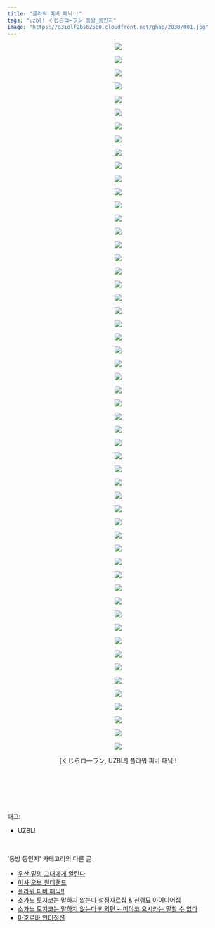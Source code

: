 ```yaml
---
title: "플라워 피버 패닉!!"
tags: "uzbl! くじらロ―ラン 동방_동인지"
image: "https://d3iolf2bs625b0.cloudfront.net/ghap/2030/001.jpg"
---
```

<div class="article">
<p style="text-align: center; clear: none; float: none;"><img src="{{ site.imgserver3 }}/ghap/2030/001.jpg"/></p>
<p style="text-align: center; clear: none; float: none;"><img src="{{ site.imgserver3 }}/ghap/2030/002.jpg"/></p>
<p style="text-align: center; clear: none; float: none;"><img src="{{ site.imgserver3 }}/ghap/2030/003.jpg"/></p>
<p style="text-align: center; clear: none; float: none;"><img src="{{ site.imgserver3 }}/ghap/2030/004.jpg"/></p>
<p style="text-align: center; clear: none; float: none;"><img src="{{ site.imgserver3 }}/ghap/2030/005.jpg"/></p>
<p style="text-align: center; clear: none; float: none;"><img src="{{ site.imgserver3 }}/ghap/2030/006.jpg"/></p>
<p style="text-align: center; clear: none; float: none;"><img src="{{ site.imgserver3 }}/ghap/2030/007.jpg"/></p>
<p style="text-align: center; clear: none; float: none;"><img src="{{ site.imgserver3 }}/ghap/2030/008.jpg"/></p>
<p style="text-align: center; clear: none; float: none;"><img src="{{ site.imgserver3 }}/ghap/2030/009.jpg"/></p>
<p style="text-align: center; clear: none; float: none;"><img src="{{ site.imgserver3 }}/ghap/2030/010.jpg"/></p>
<p style="text-align: center; clear: none; float: none;"><img src="{{ site.imgserver3 }}/ghap/2030/011.jpg"/></p>
<p style="text-align: center; clear: none; float: none;"><img src="{{ site.imgserver3 }}/ghap/2030/012.jpg"/></p>
<p style="text-align: center; clear: none; float: none;"><img src="{{ site.imgserver3 }}/ghap/2030/013.jpg"/></p>
<p style="text-align: center; clear: none; float: none;"><img src="{{ site.imgserver3 }}/ghap/2030/014.jpg"/></p>
<p style="text-align: center; clear: none; float: none;"><img src="{{ site.imgserver3 }}/ghap/2030/015.jpg"/></p>
<p style="text-align: center; clear: none; float: none;"><img src="{{ site.imgserver3 }}/ghap/2030/016.jpg"/></p>
<p style="text-align: center; clear: none; float: none;"><img src="{{ site.imgserver3 }}/ghap/2030/017.jpg"/></p>
<p style="text-align: center; clear: none; float: none;"><img src="{{ site.imgserver3 }}/ghap/2030/018.jpg"/></p>
<p style="text-align: center; clear: none; float: none;"><img src="{{ site.imgserver3 }}/ghap/2030/019.jpg"/></p>
<p style="text-align: center; clear: none; float: none;"><img src="{{ site.imgserver3 }}/ghap/2030/020.jpg"/></p>
<p style="text-align: center; clear: none; float: none;"><img src="{{ site.imgserver3 }}/ghap/2030/021.jpg"/></p>
<p style="text-align: center; clear: none; float: none;"><img src="{{ site.imgserver3 }}/ghap/2030/022.jpg"/></p>
<p style="text-align: center; clear: none; float: none;"><img src="{{ site.imgserver3 }}/ghap/2030/023.jpg"/></p>
<p style="text-align: center; clear: none; float: none;"><img src="{{ site.imgserver3 }}/ghap/2030/024.jpg"/></p>
<p style="text-align: center; clear: none; float: none;"><img src="{{ site.imgserver3 }}/ghap/2030/025.jpg"/></p>
<p style="text-align: center; clear: none; float: none;"><img src="{{ site.imgserver3 }}/ghap/2030/026.jpg"/></p>
<p style="text-align: center; clear: none; float: none;"><img src="{{ site.imgserver3 }}/ghap/2030/027.jpg"/></p>
<p style="text-align: center; clear: none; float: none;"><img src="{{ site.imgserver3 }}/ghap/2030/028.jpg"/></p>
<p style="text-align: center; clear: none; float: none;"><img src="{{ site.imgserver3 }}/ghap/2030/029.jpg"/></p>
<p style="text-align: center; clear: none; float: none;"><img src="{{ site.imgserver3 }}/ghap/2030/030.jpg"/></p>
<p style="text-align: center; clear: none; float: none;"><img src="{{ site.imgserver3 }}/ghap/2030/031.jpg"/></p>
<p style="text-align: center; clear: none; float: none;"><img src="{{ site.imgserver3 }}/ghap/2030/032.jpg"/></p>
<p style="text-align: center; clear: none; float: none;"><img src="{{ site.imgserver3 }}/ghap/2030/033.jpg"/></p>
<p style="text-align: center; clear: none; float: none;"><img src="{{ site.imgserver3 }}/ghap/2030/034.jpg"/></p>
<p style="text-align: center; clear: none; float: none;"><img src="{{ site.imgserver3 }}/ghap/2030/035.jpg"/></p>
<p style="text-align: center; clear: none; float: none;"><img src="{{ site.imgserver3 }}/ghap/2030/036.jpg"/></p>
<p style="text-align: center; clear: none; float: none;"><img src="{{ site.imgserver3 }}/ghap/2030/037.jpg"/></p>
<p style="text-align: center; clear: none; float: none;"><img src="{{ site.imgserver3 }}/ghap/2030/038.jpg"/></p>
<p style="text-align: center; clear: none; float: none;"><img src="{{ site.imgserver3 }}/ghap/2030/039.jpg"/></p>
<p style="text-align: center; clear: none; float: none;"><img src="{{ site.imgserver3 }}/ghap/2030/040.jpg"/></p>
<p style="text-align: center; clear: none; float: none;"><img src="{{ site.imgserver3 }}/ghap/2030/041.jpg"/></p>
<p style="text-align: center; clear: none; float: none;"><img src="{{ site.imgserver3 }}/ghap/2030/042.jpg"/></p>
<p style="text-align: center; clear: none; float: none;"><img src="{{ site.imgserver3 }}/ghap/2030/043.jpg"/></p>
<p style="text-align: center; clear: none; float: none;"><img src="{{ site.imgserver3 }}/ghap/2030/044.jpg"/></p>
<p style="text-align: center; clear: none; float: none;"><img src="{{ site.imgserver3 }}/ghap/2030/045.jpg"/></p>
<p style="text-align: center; clear: none; float: none;"><img src="{{ site.imgserver3 }}/ghap/2030/046.jpg"/></p>
<p style="text-align: center; clear: none; float: none;"><img src="{{ site.imgserver3 }}/ghap/2030/047.jpg"/></p>
<p style="text-align: center; clear: none; float: none;"><img src="{{ site.imgserver3 }}/ghap/2030/048.jpg"/></p>
<p style="text-align: center; clear: none; float: none;"><img src="{{ site.imgserver3 }}/ghap/2030/049.jpg"/></p>
<p style="text-align: center; clear: none; float: none;"><img src="{{ site.imgserver3 }}/ghap/2030/050.jpg"/></p>
<p style="text-align: center; clear: none; float: none;"><img src="{{ site.imgserver3 }}/ghap/2030/051.jpg"/></p>
<p style="text-align: center; clear: none; float: none;"><img src="{{ site.imgserver3 }}/ghap/2030/052.jpg"/></p>
<p style="text-align: center; clear: none; float: none;"><img src="{{ site.imgserver3 }}/ghap/2030/053.jpg"/></p>
<p style="text-align: center; clear: none; float: none;"><img src="{{ site.imgserver3 }}/ghap/2030/054.jpg"/></p>
<p style="text-align: center; clear: none; float: none;">[くじらロ―ラン, UZBL!] 플라워 피버 패닉!!</p>
<p style="text-align: center; clear: none; float: none;"><br/></p>
<p><br/></p>
</div><br/>
<div class="tagTrail">
<p>태그: </p>
<ul>
<li>UZBL!</li>
</ul>
</div><br/>
<div class="another">
<p>'동방 동인지' 카테고리의 다른 글</p>
<ul>
<li><a href="/ghap_2032">우산 밑의 그대에게 알린다</a></li>
<li><a href="/ghap_2031">이사 오브 원더랜드</a></li>
<li><a href="/ghap_2030">플라워 피버 패닉!!</a></li>
<li><a href="/ghap_2028">소가노 토지코는 말하지 않는다 설정자료집 &amp; 신령묘 아이디어집</a></li>
<li><a href="/ghap_2027">소가노 토지코는 말하지 않는다 번외편 ~ 미야코 요시카는 말할 수 없다</a></li>
<li><a href="/ghap_2025">마호로바 인터정션</a></li>
</ul>
</div><br/>
<div class="cb_module cb_fluid">
<div class="cb_wrt cb_profile">
</div><!-- commentList close -->
</div><br/>
